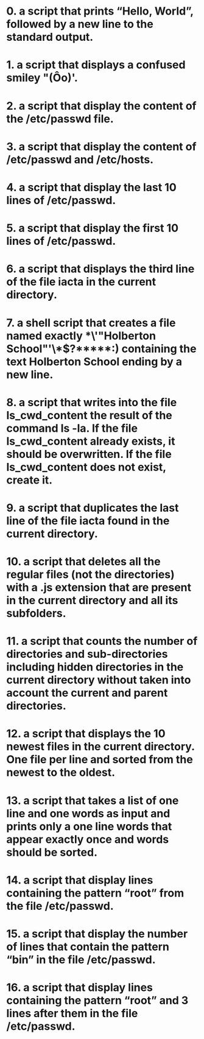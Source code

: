 # 0. a script that prints “Hello, World”, followed by a new line to the standard output.
# 1. a script that displays a confused smiley "(Ôo)'.
# 2. a script that display the content of the /etc/passwd file.
# 3. a script that display the content of /etc/passwd and /etc/hosts.
# 4. a script that display the last 10 lines of /etc/passwd.
# 5. a script that display the first 10 lines of /etc/passwd.
# 6. a script that displays the third line of the file iacta in the current directory.
# 7. a shell script that creates a file named exactly \*\\'"Holberton School"\'\\*$\?\*\*\*\*\*:) containing the text Holberton School ending by a new line.
# 8. a script that writes into the file ls_cwd_content the result of the command ls -la. If the file ls_cwd_content already exists, it should be overwritten. If the file ls_cwd_content does not exist, create it.
# 9. a script that duplicates the last line of the file iacta found in the current directory.
# 10. a script that deletes all the regular files (not the directories) with a .js extension that are present in the current directory and all its subfolders.
# 11. a script that counts the number of directories and sub-directories including hidden directories in the current directory without taken into account the current and parent directories.
# 12. a script that displays the 10 newest files in the current directory. One file per line and sorted from the newest to the oldest.
# 13. a script that takes a list of one line and one words as input and prints only a one line words that appear exactly once and words should be sorted.
# 14. a script that display lines containing the pattern “root” from the file /etc/passwd.
# 15. a script that display the number of lines that contain the pattern “bin” in the file /etc/passwd.
# 16. a script that display lines containing the pattern “root” and 3 lines after them in the file /etc/passwd.
